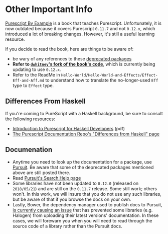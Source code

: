 # Other Important Info

[Purescript By Example](https://leanpub.com/purescript/read#) is a book that teaches Purescript. Unfortunately, it is now outdated because it covers Purescript `0.11.7` and not `0.12.x`, which introduced a lot of breaking changes. However, it's still a useful learning resource.

If you decide to read the book, here are things to be aware of:
- be wary of any references to these [deprecated packages](https://github.com/purescript-deprecated)
- **Refer to [`dwhitney`'s fork of the book's code](https://github.com/dwhitney/purescript-book/tree/0.12)**, which is currently being updating to use `0.12.x`.
- Refer to the ReadMe in `Hello-World/Hello-World-and-Effects/Effect-Eff-and-Aff.md` to understand how to translate the no-longer-used `Eff` type to `Effect` type.

## Differences From Haskell

If you're coming to PureScript with a Haskell background, be sure to consult the following resources:
- [Introduction to Purescript for Haskell Developers](http://code.adriansieber.com/adrian/adriansieber-com/src/branch/master/posts/_2018-11-01_introduction_to_purescript_for_haskell_developers/main.pdf) (pdf)
- [The Purescript Documentation Repo's "Differences from Haskell" page](https://github.com/purescript/documentation/blob/master/language/Differences-from-Haskell.md)

## Documenation

- Anytime you need to look up the documentation for a package, use [Pursuit](http://pursuit.purescript.org/). Be aware that some of the deprecated packages mentioned above are still posted there.
- Read [Pursuit's Search Help page](https://pursuit.purescript.org/help/users#searching)
- Some libraries have not been updated to `0.12.0` (released on `2018/05/21`) and are still on the `0.11.7` release. Some still work; others won't. In this work, we will insure that you do not use any such libraries, but be aware of that if you browse the docs on your own.
- Lastly, Bower, the dependency manager used to publish docs to Pursuit, [is currently causing an issue](https://github.com/purescript-contrib/pulp/issues/351) that has prevented some libraries (e.g. Halogen) from uploading their latest versions' documentation. In these cases, we will forewarn you when you will need to read through the source code of a library rather than the Pursuit docs.
